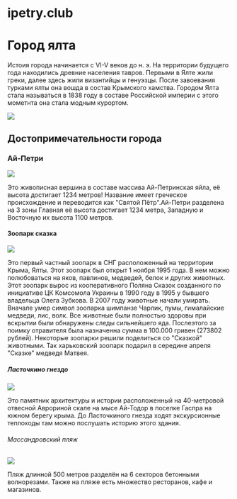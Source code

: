 # ipetry.club
<html>
  <link rel="stylesheet" href="style.css" type="text/css"/>  
  <body>
    <h1>Город ялта</h1>
    <p>Истоия города начинается с VI-V веков до н. э. На территории будущего года находились древние населения тавров. Первыми в Ялте жили греки, далее здесь жили византийцы и генуэзцы. После завоевания турками ялты она вошда в состав Крымского хамства. Городом Ялта  стала называться в 1838 году в составе Российской империи с этого мометнта она стала модным курортом.</p>
    <img src="https://cdn.pixabay.com/photo/2015/10/23/16/35/yalta-1003274_1280.jpg">
    <h2>Достопримечательности города</h2>
    <h3>Ай-Петри</h3>
    <img src="https://cdn.pixabay.com/photo/2018/05/25/00/45/crimea-3428092_1280.jpg">
    <p>Это живописная вершина в составе массива Ай-Петринская яйла, её высота достигает 1234 метров! Название имеет греческое происхождение и переводится как "Святой Пётр".Ай-Петри разделена на 3 зоны Главная её высота достигает 1234 метра, Западную и Восточную их высота 1100 метров.</p>
    <h4>Зоопарк сказка</h4>
      <img src="https://cdn.pixabay.com/photo/2017/07/26/19/37/zebra-2542888__340.jpg">
      <p>Это первый частный зоопарк в СНГ расположенный на территории Крыма, Ялты. Этот зоопарк был открыт 1 ноября 1995 года. В нем можно полюбоваться на яков, павлинов,  медведей, белок и других животных.
    Этот зоопарк вырос из кооперативного Поляна Сказок созданного по инициативе ЦК Комсомола Украины в 1990 году в 1995 у бывшего владельца Олега Зубкова.
    В 2007 году животные начали умирать. Вначале умер символ зоопарка шимпанзе Чарлик, пумы, гималайские медведи, лис, волк. Все животные были полностью здоровы при вскрытии были обнаружены следы сильнейшего яда. Послеэтого  за поимку отравителя была назначенна сумма в 100.000 гривен (273802 рублей). Некоторые зоопарки решили поделиться со "Сказкой" животными. Так харьковский зоопарк подарил в середине апреля "Сказке" медведя Матвея.</p>
    <h5>Ласточкино гнездо</h5>
    <img src="https://cdn.pixabay.com/photo/2016/03/25/16/38/crimea-1279126__340.jpg">
      <p>Это памятник архитектуры и истории расположенный на 40-метровой отвесной Аврориной скале на мысе Ай-Тодор в поселке Гаспра на южном берегу крыма. До Ласточкиного гнезда ходят экскурсионные теплоходы там можно послушать историю этого здания.</p>
    <h6>Массандровский пляж</h6>
    <img src="https://krym.news/upload/iblock/a84/a84ef745f0e8e8cbb4c95cb9893158f5.jpg"> 
    <p>Пляж длинной 500 метров разделён на 6 секторов бетонными волнорезами. Также на пляже есть множество ресторанов, кафе и магазинов.</p>
  </body>
</html>
